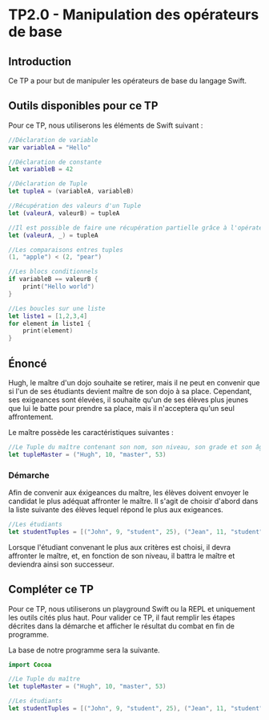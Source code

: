 # TP2.0 - Manipulation des opérateurs de base

## Introduction

Ce TP a pour but de manipuler les opérateurs de base du langage Swift.

## Outils disponibles pour ce TP

Pour ce TP, nous utiliserons les éléments de Swift suivant :

```swift
//Déclaration de variable
var variableA = "Hello"

//Déclaration de constante
let variableB = 42

//Déclaration de Tuple
let tupleA = (variableA, variableB)

//Récupération des valeurs d'un Tuple
let (valeurA, valeurB) = tupleA

//Il est possible de faire une récupération partielle grâce à l'opérateur _
let (valeurA, _) = tupleA

//Les comparaisons entres tuples
(1, "apple") < (2, "pear")

//Les blocs conditionnels
if variableB == valeurB {
    print("Hello world")
}

//Les boucles sur une liste
let liste1 = [1,2,3,4]
for element in liste1 {
    print(element)
}
```

## Énoncé

Hugh, le maître d'un dojo souhaite se retirer, mais il ne peut en convenir que si l'un de ses étudiants devient maître de son dojo à sa place. Cependant, ses exigeances sont élevées, il souhaite qu'un de ses élèves plus jeunes que lui le batte pour prendre sa place, mais il n'acceptera qu'un seul affrontement. 

Le maître possède les caractéristiques suivantes :

```swift
//Le Tuple du maître contenant son nom, son niveau, son grade et son âge en dernier
let tupleMaster = ("Hugh", 10, "master", 53)
```

### Démarche

Afin de convenir aux éxigeances du maître, les élèves doivent envoyer le candidat le plus adéquat affronter le maître. Il s'agit de choisir d'abord dans la liste suivante des élèves lequel répond le plus aux exigeances.

```swift
//Les étudiants
let studentTuples = [("John", 9, "student", 25), ("Jean", 11, "student", 39), ("Chris", 5, "student", 43), ("Hélène", 2, "student", 10), ("Hector", 12, "student", 64)]
```

Lorsque l'étudiant convenant le plus aux critères est choisi, il devra affronter le maître, et, en fonction de son niveau, il battra le maître et deviendra ainsi son successeur.

## Compléter ce TP

Pour ce TP, nous utiliserons un playground Swift ou la REPL et uniquement les outils cités plus haut. Pour valider ce TP, il faut remplir les étapes décrites dans la démarche et afficher le résultat du combat en fin de programme.

La base de notre programme sera la suivante.

```swift
import Cocoa

//Le Tuple du maître
let tupleMaster = ("Hugh", 10, "master", 53)

//Les étudiants
let studentTuples = [("John", 9, "student", 25), ("Jean", 11, "student", 39), ("Chris", 5, "student", 43), ("Hélène", 2, "student", 10), ("Hector", 12, "student", 64)]
```